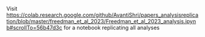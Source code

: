 Visit https://colab.research.google.com/github/AvantiShri/papers_analysisreplication/blob/master/freedman_et_al_2023/Freedman_et_al_2023_analysis.ipynb#scrollTo=56b47d3c for a notebook replicating all analyses
